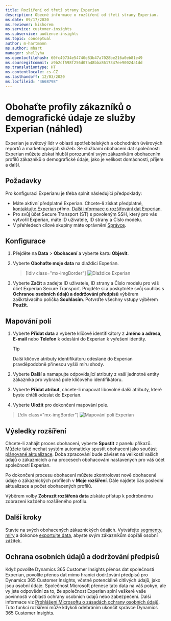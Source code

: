 ```yaml
---
title: Rozšíření od třetí strany Experian
description: Obecné informace o rozšíření od třetí strany Experian.
ms.date: 09/17/2020
ms.reviewer: kishorem
ms.service: customer-insights
ms.subservice: audience-insights
ms.topic: conceptual
author: m-hartmann
ms.author: mhart
manager: shellyha
ms.openlocfilehash: 60fc49734e54740e83b47a7028be216a0eb81e49
ms.sourcegitcommit: a9b2cf598f256d07a48bba8617347ee90024a1dd
ms.translationtype: HT
ms.contentlocale: cs-CZ
ms.lasthandoff: 12/03/2020
ms.locfileid: "4668798"
---
```

# <a name="enrich-customer-profiles-with-demographics-from-experian-preview"></a>Obohaťte profily zákazníků o demografické údaje ze služby Experian (náhled)

Experian je světový lídr v oblasti spotřebitelských a obchodních úvěrových reportů a marketingových služeb. Se službami obohacení dat společnosti Experian můžete získat hlubší porozumění svým zákazníkům obohacením profilů zákazníků o demografické údaje, jako je velikost domácnosti, příjem a další.

## <a name="prerequisites"></a>Požadavky

Pro konfiguraci Experianu je třeba splnit následující předpoklady:

- Máte aktivní předplatné Experian. Chcete-li získat předplatné, [kontaktujte Experian](https://www.experian.com/marketing-services/contact) přímo. [Další informace o rozšiřování dat Experian](https://www.experian.com/marketing-services/microsoft?cmpid=ems_web_mci_cdppage).
- Pro svůj účet Secure Transport (ST) s povoleným SSH, který pro vás vytvořil Experian, máte ID uživatele, ID strany a Číslo modelu.
- V přehledech cílové skupiny máte oprávnění [Správce](permissions.md#administrator).

## <a name="configuration"></a>Konfigurace

1. Přejděte na **Data** > **Obohacení** a vyberte kartu **Objevit**.

1. Vyberte **Obohaťte moje data** na dlaždici Experian.

   > [!div class="mx-imgBorder"]
   > ![Dlaždice Experian](media/experian-tile.png "Dlaždice Experian")

1. Vyberte **Začít** a zadejte ID uživatele, ID strany a Číslo modelu pro váš účet Experian Secure Transport. Projděte si a poskytněte svůj souhlas s **Ochranou osobních údajů a dodržování předpisů** výběrem zaškrtávacího políčka **Souhlasím**. Potvrďte všechny vstupy výběrem **Použít**.

## <a name="map-your-fields"></a>Mapování polí

1. Vyberte **Přidat data** a vyberte klíčové identifikátory z **Jméno a adresa**, **E-mail** nebo **Telefon** k odeslání do Experian k vyřešení identity.

   > [!TIP]
   > Další klíčové atributy identifikátoru odeslané do Experian pravděpodobně přinesou vyšší míru shody.

1. Vyberte **Další** a namapujte odpovídající atributy z vaší jednotné entity zákazníka pro vybraná pole klíčového identifikátoru.

1. Vyberte **Přidat atribut**, chcete-li mapovat libovolné další atributy, které byste chtěli odeslat do Experian.

1.  Vyberte **Uložit** pro dokončení mapování pole.

   > [!div class="mx-imgBorder"]
   > ![Mapování polí Experian](media/experian-field-mapping.png "Mapování polí Experian")

## <a name="enrichment-results"></a>Výsledky rozšíření

Chcete-li zahájit proces obohacení, vyberte **Spustit** z panelu příkazů. Můžete také nechat systém automaticky spustit obohacení jako součást [plánované aktualizace](system.md#schedule-tab). Doba zpracování bude záviset na velikosti vašich údajů o zákaznících a na procesech obohacování nastavených pro váš účet společností Experian.

Po dokončení procesu obohacení můžete zkontrolovat nově obohacené údaje o zákaznických profilech v **Moje rozšíření**. Dále najdete čas poslední aktualizace a počet obohacených profilů.

Výběrem volby **Zobrazit rozšířená data** získáte přístup k podrobnému zobrazení každého rozšířeného profilu.

## <a name="next-steps"></a>Další kroky

Stavte na svých obohacených zákaznických údajích. Vytvářejte [segmenty](segments.md), [míry](measures.md) a dokonce [exportujte data](export-destinations.md), abyste svým zákazníkům dopřáli osobní zážitek.

## <a name="data-privacy-and-compliance"></a>Ochrana osobních údajů a dodržování předpisů

Když povolíte Dynamics 365 Customer Insights přenos dat společnosti Experian, povolíte přenos dat mimo hranici dodržování předpisů pro Dynamics 365 Customer Insights, včetně potenciálně citlivých údajů, jako jsou osobní údaje. Společnost Microsoft přenese tato data na váš pokyn, ale vy jste odpovědní za to, že společnost Experian splní veškeré vaše povinnosti v oblasti ochrany osobních údajů nebo zabezpečení. Další informace viz [Prohlášení Microsoftu o zásadách ochrany osobních údajů](https://go.microsoft.com/fwlink/?linkid=396732).
Tuto funkci rozšíření může kdykoli odebráním ukončit správce Dynamics 365 Customer Insights.
